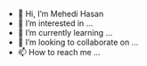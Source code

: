 - 👋 Hi, I’m Mehedi Hasan
- 👀 I’m interested in ...
- 🌱 I’m currently learning ...
- 💞️ I’m looking to collaborate on ...
- 📫 How to reach me ...

<!---
iammehn/iammehn is a ✨ special ✨ repository because its `README.md` (this file) appears on your GitHub profile.
You can click the Preview link to take a look at your changes.
--->
